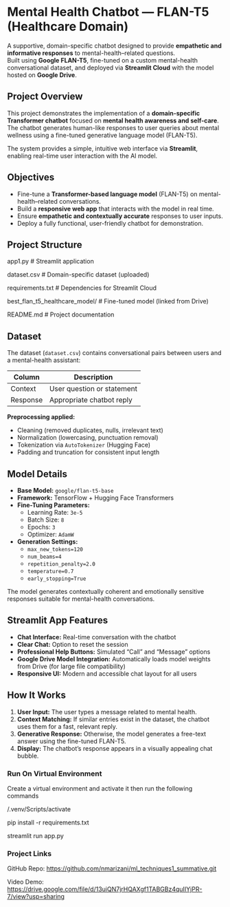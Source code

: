 # Mental Health Chatbot — FLAN-T5 (Healthcare Domain)

A supportive, domain-specific chatbot designed to provide **empathetic and informative responses** to mental-health–related questions.  
Built using **Google FLAN-T5**, fine-tuned on a custom mental-health conversational dataset, and deployed via **Streamlit Cloud** with the model hosted on **Google Drive**.


## Project Overview

This project demonstrates the implementation of a **domain-specific Transformer chatbot** focused on **mental health awareness and self-care**.  
The chatbot generates human-like responses to user queries about mental wellness using a fine-tuned generative language model (FLAN-T5).

The system provides a simple, intuitive web interface via **Streamlit**, enabling real-time user interaction with the AI model.


## Objectives

- Fine-tune a **Transformer-based language model** (FLAN-T5) on mental-health–related conversations.  
- Build a **responsive web app** that interacts with the model in real time.  
- Ensure **empathetic and contextually accurate** responses to user inputs.  
- Deploy a fully functional, user-friendly chatbot for demonstration.


## Project Structure
app1.py # Streamlit application

dataset.csv # Domain-specific dataset (uploaded)

requirements.txt # Dependencies for Streamlit Cloud

best_flan_t5_healthcare_model/ # Fine-tuned model (linked from Drive)

README.md # Project documentation


## Dataset

The dataset (`dataset.csv`) contains conversational pairs between users and a mental-health assistant:

| Column   | Description |
|-----------|-------------|
| Context   | User question or statement |
| Response  | Appropriate chatbot reply |

**Preprocessing applied:**
- Cleaning (removed duplicates, nulls, irrelevant text)
- Normalization (lowercasing, punctuation removal)
- Tokenization via `AutoTokenizer` (Hugging Face)
- Padding and truncation for consistent input length


##  Model Details

- **Base Model:** `google/flan-t5-base`
- **Framework:** TensorFlow + Hugging Face Transformers
- **Fine-Tuning Parameters:**
  - Learning Rate: `3e-5`
  - Batch Size: `8`
  - Epochs: `3`
  - Optimizer: `AdamW`
- **Generation Settings:**
  - `max_new_tokens=120`
  - `num_beams=4`
  - `repetition_penalty=2.0`
  - `temperature=0.7`
  - `early_stopping=True`

The model generates contextually coherent and emotionally sensitive responses suitable for mental-health conversations.


## Streamlit App Features

- **Chat Interface:** Real-time conversation with the chatbot  
- **Clear Chat:** Option to reset the session  
- **Professional Help Buttons:** Simulated “Call” and “Message” options  
- **Google Drive Model Integration:** Automatically loads model weights from Drive (for large file compatibility)  
- **Responsive UI:** Modern and accessible chat layout for all users  


## How It Works

1. **User Input:** The user types a message related to mental health.  
2. **Context Matching:** If similar entries exist in the dataset, the chatbot uses them for a fast, relevant reply.  
3. **Generative Response:** Otherwise, the model generates a free-text answer using the fine-tuned FLAN-T5.  
4. **Display:** The chatbot’s response appears in a visually appealing chat bubble.  



### Run On Virtual Environment

Create a virtual environment and activate it then run the following commands

/.venv/Scripts/activate

pip install -r requirements.txt

streamlit run app.py

### Project Links

GitHub Repo: https://github.com/nmarizani/ml_techniques1_summative.git

Video Demo: https://drive.google.com/file/d/13uiQN7jrHQAXgf1TABGBz4quIIYjPR-7/view?usp=sharing

